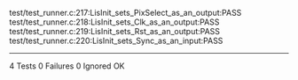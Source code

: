 test/test_runner.c:217:LisInit_sets_PixSelect_as_an_output:PASS
test/test_runner.c:218:LisInit_sets_Clk_as_an_output:PASS
test/test_runner.c:219:LisInit_sets_Rst_as_an_output:PASS
test/test_runner.c:220:LisInit_sets_Sync_as_an_input:PASS

-----------------------
4 Tests 0 Failures 0 Ignored 
OK
